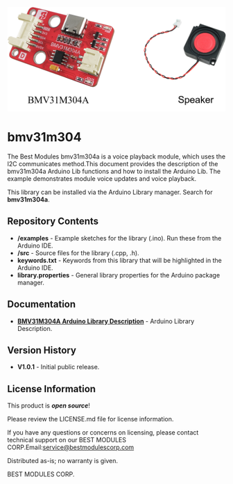 <div align=center>
<img src="https://github.com/BestModules-Libraries/img/blob/main/bmv31m304a_V1.0.png" width="506" height="240"> 
</div> 

bmv31m304
===========================================================

The Best Modules bmv31m304a is a voice playback module, which uses the I2C communicates method.This document provides the description of the bmv31m304a Arduino Lib functions and how to install the Arduino Lib. The example demonstrates module voice updates and voice playback.

This library can be installed via the Arduino Library manager. Search for **bmv31m304a**. 

Repository Contents
-------------------

* **/examples** - Example sketches for the library (.ino). Run these from the Arduino IDE. 
* **/src** - Source files for the library (.cpp, .h).
* **keywords.txt** - Keywords from this library that will be highlighted in the Arduino IDE. 
* **library.properties** - General library properties for the Arduino package manager. 

Documentation 
-------------------

* **[BMV31M304A Arduino Library Description]( https://www.bestmodulescorp.com/bmv31m304a.html#tab-product2 )** - Arduino Library Description.

Version History  
-------------------

* **V1.0.1** - Initial public release.

  
License Information
-------------------

This product is _**open source**_! 

Please review the LICENSE.md file for license information. 

If you have any questions or concerns on licensing, please contact technical support on our BEST MODULES CORP.Email:service@bestmodulescorp.com

Distributed as-is; no warranty is given.

BEST MODULES CORP.

